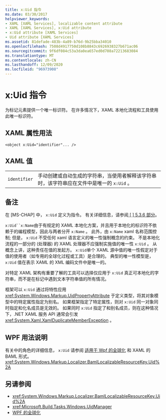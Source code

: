 ```yaml
---
title: x:Uid 指令
ms.date: 03/30/2017
helpviewer_keywords:
- XAML [XAML Services], localizable content attribute
- XAML [XAML Services], x:Uid attribute
- x:Uid attribute [XAML Services]
- Uid attribute [XAML Services]
ms.assetid: 81defade-483b-4a89-b76d-9b25bba34010
ms.openlocfilehash: 7508d4917750d108b8843c6926938327b671ac06
ms.sourcegitcommit: 9f6df084c53a3da0ea657ed0d708a72213683084
ms.translationtype: MT
ms.contentlocale: zh-CN
ms.lasthandoff: 12/09/2020
ms.locfileid: "96973908"
---
```

# <a name="xuid-directive"></a>x:Uid 指令

为标记元素提供一个唯一标识符。 在许多情况下，XAML 本地化流程和工具使用此唯一标识符。

## <a name="xaml-attribute-usage"></a>XAML 属性用法

```xaml
<object x:Uid="identifier"... />
```

## <a name="xaml-values"></a>XAML 值

|||
|-|-|
|`identifier`|手动创建或自动生成的字符串，当使用者解释该字符串时，该字符串应在文件中是唯一的 `x:Uid` 。|

## <a name="remarks"></a>备注

在 [MS-CHAP] 中， `x:Uid` 定义为指令。 有关详细信息，请参阅[ \[ \] 5.3.6 部分](/previous-versions/msp-n-p/ff650760(v=pandp.10))。

`x:Uid``x:Name`由于有规定的 XAML 本地化方案，并且用于本地化的标识符不依赖于的编程模型，因此与两者分开 `x:Name` 。 此外，由 `x:Name` xaml 名称范围控制; 但是， `x:Uid` 不受任何 xaml 语言定义的唯一性强制概念的约束。 不是本地化流程的一部分的 (处理器) 的 XAML 处理器不应强制实施值的唯一性 `x:Uid` 。 从概念上讲，这种责任在值的发起方。 `x:Uid`单个 XAML 源中值的唯一性假定对于值的使用者（如专用的全球化过程或工具）是合理的。 典型的唯一性模型是， `x:Uid` 值在表示 XAML 的 XML 编码文件中是唯一的。

对特定 XAML 架构有重要了解的工具可以选择仅应用于 `x:Uid` 真正可本地化的字符串，而不是在标记中遇到文本字符串值的所有情况。

框架可以 `x:Uid` 通过将特性应用 <xref:System.Windows.Markup.UidPropertyAttribute> 于定义类型，将其对象模型中的特定属性指定为别名。 如果框架指定了特定属性，则对 `x:Uid` 同一对象同时指定和化名成员是无效的。 如果同时 `x:Uid` 指定了和别名成员，则在这种情况下，.NET XAML 服务 API 通常会引发 <xref:System.Xaml.XamlDuplicateMemberException> 。

## <a name="wpf-usage-notes"></a>WPF 用法说明

有关中的角色的详细信息， `x:Uid` 请参阅 [适用于 Wpf 的全球化](../framework/wpf/advanced/globalization-for-wpf.md) 和 XAML 的 BAML 形式。 <xref:System.Windows.Markup.Localizer.BamlLocalizableResourceKey.Uid%2A>

## <a name="see-also"></a>另请参阅

- <xref:System.Windows.Markup.Localizer.BamlLocalizableResourceKey.Uid%2A>
- <xref:Microsoft.Build.Tasks.Windows.UidManager>
- [WPF 的全球化](../framework/wpf/advanced/globalization-for-wpf.md)
